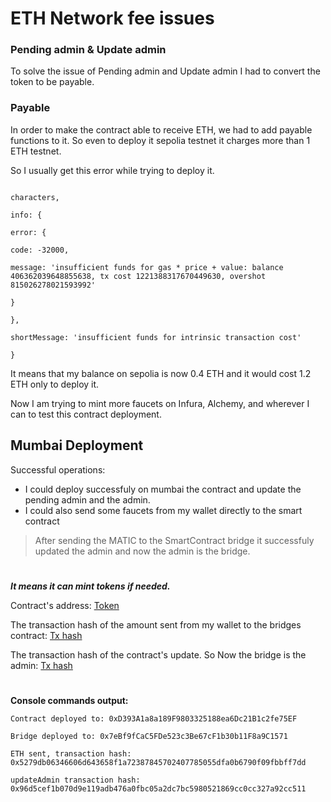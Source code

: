 # ETH Network fee issues

  

### Pending admin & Update admin

  

To solve the issue of Pending admin and Update admin I had to convert the token to be payable.

  

### Payable

  

In order to make the contract able to receive ETH, we had to add payable functions to it. So even to deploy it sepolia testnet it charges more than 1 ETH testnet.

  

So I usually get this error while trying to deploy it.

  

```

characters,

info: {

error: {

code: -32000,

message: 'insufficient funds for gas * price + value: balance 406362039648855638, tx cost 1221388317670449630, overshot 815026278021593992'

}

},

shortMessage: 'insufficient funds for intrinsic transaction cost'

}

```

  

It means that my balance on sepolia is now 0.4 ETH and it would cost 1.2 ETH only to deploy it.

  

Now I am trying to mint more faucets on Infura, Alchemy, and wherever I can to test this contract deployment.

  

## Mumbai Deployment

Successful operations:

- I could deploy successfuly on mumbai the contract and update the pending admin and the admin.
- I could also send some faucets from my wallet directly to the smart contract

> After sending the MATIC to the SmartContract bridge it successfuly
> updated the admin and now the admin is the bridge.
#
***It means it can mint tokens if needed.***

Contract's address:
[Token](https://mumbai.polygonscan.com/address/0xD393A1a8a189F9803325188ea6Dc21B1c2fe75EF)

The transaction hash of the amount sent from my wallet to the bridges contract:
[Tx hash](https://mumbai.polygonscan.com/tx/0x5279db06346606d643658f1a72387845702407785055dfa0b6790f09fbbff7dd)

The transaction hash of the contract's update. So Now the bridge is the admin:
[Tx hash](https://mumbai.polygonscan.com/tx/0x96d5cef1b070d9e119adb476a0fbc05a2dc7bc5980521869cc0cc327a92cc511)
#
**Console commands output:**
```
Contract deployed to: 0xD393A1a8a189F9803325188ea6Dc21B1c2fe75EF

Bridge deployed to: 0x7eBf9fCaC5FDe523c3Be67cF1b30b11F8a9C1571

ETH sent, transaction hash: 0x5279db06346606d643658f1a72387845702407785055dfa0b6790f09fbbff7dd

updateAdmin transaction hash: 0x96d5cef1b070d9e119adb476a0fbc05a2dc7bc5980521869cc0cc327a92cc511
```